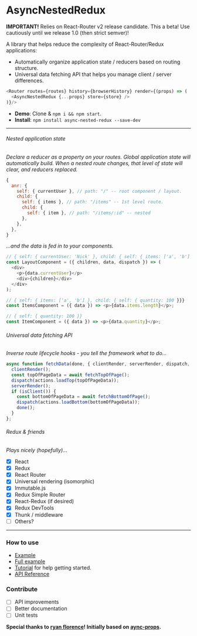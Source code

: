 # AsyncNestedRedux

**IMPORTANT!** Relies on React-Router v2 release candidate. This a beta! Use cautiously until we release 1.0 (then strict semver)!

A library that helps reduce the complexity of React-Router/Redux applications:

- Automatically organize application state / reducers based on routing structure.
- Universal data fetching API that helps you manage client / server differences.

```javascript
<Router routes={routes} history={browserHistory} render={(props) => (
  <AsyncNestedRedux {...props} store={store} />
)}/>
```

- **Demo**: Clone & ```npm i && npm start```.
- **Install**: ```npm install async-nested-redux --save-dev```

---

###### Nested application state
*Declare a reducer as a property on your routes. Global application state will automatically build. When a nested route changes, that level of state will clear, and reducers replaced.*
```javascript
{
  anr: {
    self: { currentUser }, // path: "/" -- root component / layout.
    child: {
      self: { items }, // path: "/items" -- 1st level route.
      child: {
        self: { item }, // path: "/items/:id" -- nested
      },
    },
  },
}
```

*...and the data is fed in to your components.*
```javascript
// { self: { currentUser: 'Nick' }, child: { self: { items: ['a', 'b'] }, child: { self: { quantity: 100 }}}}
const LayoutComponent = ({ children, data, dispatch }) => (
  <div>
    <p>{data.currentUser}</p>
    <div>{children}</div>
  </div>
);

// { self: { items: ['a', 'b'] }, child: { self: { quantity: 100 }}}
const ItemsComponent = ({ data }) => <p>{data.items.length}</p>;

// { self: { quantity: 100 }}
const ItemComponent = ({ data }) => <p>{data.quantity}</p>;
```

###### Universal data fetching API
*Inverse route lifecycle hooks - you tell the framework what to do...*
```javascript
async function fetchData(done, { clientRender, serverRender, dispatch, isClient }) => {
  clientRender();
  const topOfPageData = await fetchTopOfPage();
  dispatch(actions.loadTop(topOfPageData));
  serverRender();
  if (isClient()) {
    const bottomOfPageData = await fetchBottomOfPage();
    dispatch(actions.loadBottom(bottomOfPageData));
    done(); 
  }
};
```

###### Redux & friends
*Plays nicely (hopefully)...*

- [x] React
- [x] Redux
- [x] React Router
- [x] Universal rendering (isomorphic)
- [x] Immutable.js
- [x] Redux Simple Router
- [x] React-Redux (if desired)
- [x] Redux DevTools
- [x] Thunk / middleware
- [ ] Others?

---

### How to use
- [Example](examples/simple)
- [Full example](examples/full)
- [Tutorial](docs/guides) for help getting started.
- [API Reference](/docs/guides/API.md)

### Contribute
- [ ] API improvements
- [ ] Better documentation
- [ ] Unit tests

**Special thanks to [ryan florence](https://github.com/ryanflorence)! Initially based on [aync-props](https://github.com/rackt/async-props).**
